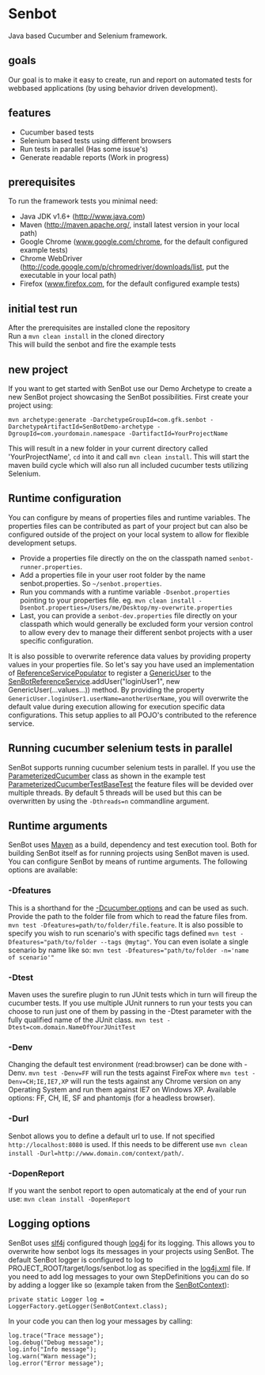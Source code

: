 Senbot
======

Java based Cucumber and Selenium framework.

goals
------
Our goal is to make it easy to create, run and report on automated tests for webbased applications (by using behavior driven development).

features
------
* Cucumber based tests
* Selenium based tests using different browsers
* Run tests in parallel (Has some issue's)
* Generate readable reports (Work in progress)

prerequisites
------
To run the framework tests you minimal need:
* Java JDK v1.6+ (http://www.java.com)
* Maven (http://maven.apache.org/, install latest version in your local path)
* Google Chrome (www.google.com/chrome, for the default configured example tests)
* Chrome WebDriver (http://code.google.com/p/chromedriver/downloads/list, put the executable in your local path)
* Firefox (www.firefox.com, for the default configured example tests)

initial test run
------
After the prerequisites are installed clone the repository<br>
Run a ```mvn clean install``` in the cloned directory<br>
This will build the senbot and fire the example tests

new project
------
If you want to get started with SenBot use our Demo Archetype to create a new SenBot project showcasing the SenBot possibilities. First create your project using:
```
mvn archetype:generate -DarchetypeGroupId=com.gfk.senbot -DarchetypeArtifactId=SenBotDemo-archetype -DgroupId=com.yourdomain.namespace -DartifactId=YourProjectName
```

This will result in a new folder in your current directory called 'YourProjectName', ```cd``` into it and call ```mvn clean install```. This will start the maven build cycle which will also run all included cucumber tests utilizing Selenium. 

Runtime configuration
------
You can configure by means of properties files and runtime variables. The properties files can be contributed as part of your project but can also be configured outside of the project on your local system to 
allow for flexible development setups.

* Provide a properties file directly on the on the classpath named ```senbot-runner.properties```.
* Add a properties file in your user root folder by the name senbot.properties. So ```~/senbot.properties```.
* Run you commands with a runtime variable ```-Dsenbot.properties``` pointing to your properties file. eg.  ```mvn clean install -Dsenbot.properties=/Users/me/Desktop/my-overwrite.properties```
* Last, you can provide a ```senbot-dev.properties``` file directly on your classpath which would generally be excluded form your version control to allow every dev to manage their different senbot projects with a user specific configuration.

It is also possible to overwrite reference data values by providing property values in your properties file. So let's say you have used an implementation of [ReferenceServicePopulator](https://github.com/gfk-ba/senbot/blob/master/SenBotRunner/src/main/java/com/gfk/senbot/framework/data/ReferenceServicePopulator.java)
to register a [GenericUser](https://github.com/gfk-ba/senbot/blob/master/SenBotRunner/src/main/java/com/gfk/senbot/framework/data/GenericUser.java) to the [SenBotReferenceService](https://github.com/gfk-ba/senbot/blob/master/SenBotRunner/src/main/java/com/gfk/senbot/framework/data/SenBotReferenceService.java).addUser("loginUser1", new GenericUser(...values...)) method.
By providing the property ```GenericUser.loginUser1.userName=anotherUserName```, you will overwrite the default value during execution allowing for execution specific data configurations. This setup applies to all POJO's contributed to the reference service.

Running cucumber selenium tests in parallel
------
SenBot supports running cucumber selenium tests in parallel. If you use the [ParameterizedCucumber](https://github.com/gfk-ba/senbot/blob/master/SenBotRunner/src/main/java/com/gfk/senbot/framework/cucumber/ParameterizedCucumber.java) class as shown in the example test 
[ParameterizedCucumberTestBaseTest](https://github.com/gfk-ba/senbot/blob/master/SenBotRunner/src/test/java/com/gfk/senbot/framework/cucumber/tests/ParameterizedCucumberTestBaseTest.java) the feature files will be devided over multiple threads. By default 5 threads 
will be used but this can be overwritten by using the ```-Dthreads=n``` commandline argument. 

Runtime arguments
------
SenBot uses [Maven](https://maven.apache.org) as a build, dependency and test execution tool. Both for building SenBot itself as for
running projects using SenBot maven is used. You can configure SenBot by means of runtime arguments. The following options are available:

### -Dfeatures ###
This is a shorthand for the [-Dcucumber.options](https://github.com/cucumber/cucumber-jvm/tree/master/examples/java-helloworld#overriding-options) and can be used as such.
Provide the path to the folder file from which to read the fature files from. ```mvn test -Dfeatures=path/to/folder/file.feature```. It is also possible to specify you wish to run
scenario's with specific tags defined ```mvn test -Dfeatures="path/to/folder --tags @mytag"```. You can even isolate a single scenario by name like so: ```mvn test -Dfeatures="path/to/folder -n='name of scenario'"```

### -Dtest ###
Maven uses the surefire plugin to run JUnit tests which in turn will fireup the cucumber tests. If you use multiple JUnit runners to run your tests you can choose to run just one of them
by passing in the -Dtest parameter with the fully qualified name of the JUnit class. ```mvn test -Dtest=com.domain.NameOfYourJUnitTest```

### -Denv ###
Changing the default test environment (read:browser) can be done with -Denv. ```mvn test -Denv=FF``` will run the tests against FireFox where ```mvn test -Denv=CH;IE,IE7,XP``` will
run the tests against any Chrome version on any Operating System and run them against IE7 on Windows XP. Available options: FF, CH, IE, SF and phantomjs (for a headless browser). 

### -Durl ###
Senbot allows you to define a default url to use. If not specified ```http://localhost:8080``` is used. 
If this needs to be different use ```mvn clean install -Durl=http://www.domain.com/context/path/```.

### -DopenReport ###
If you want the senbot report to open automaticaly at the end of your run use: ```mvn clean install -DopenReport```

Logging options
------
SenBot uses [slf4j](http://www.slf4j.org/) configured though [log4j](http://logging.apache.org/log4j/) for its logging. This allows you to overwrite how senbot logs its messages in your projects using SenBot.
The default SenBot logger is configured to log to PROJECT_ROOT/target/logs/senbot.log as specified in the [log4j.xml](https://github.com/gfk-ba/senbot/blob/master/SenBotRunner/src/main/resources/log4j.xml) file. If you need to add
log messages to your own StepDefinitions you can do so by adding a logger like so (example taken from the [SenBotContext](https://github.com/gfk-ba/senbot/blob/master/SenBotRunner/src/main/java/com/gfk/senbot/framework/context/SenBotContext.java)):
```
private static Logger log = LoggerFactory.getLogger(SenBotContext.class);
```
In your code you can then log your messages by calling:
```
log.trace("Trace message");
log.debug("Debug message");
log.info("Info message");
log.warn("Warn message");
log.error("Error message");
```
